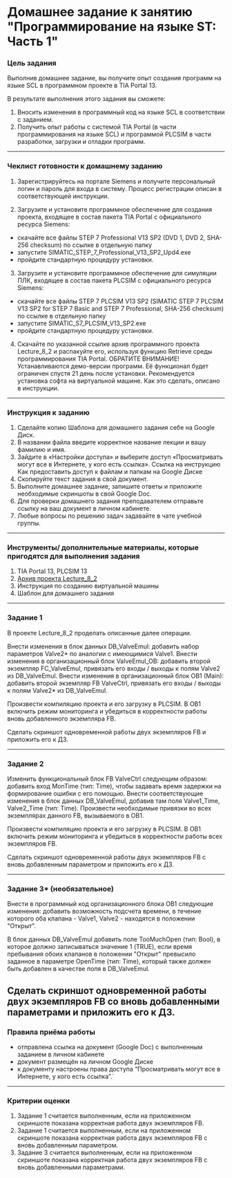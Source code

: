 # Домашнее задание к занятию "Программирование на языке ST: Часть 1"

### Цель задания

Выполнив домашнее задание, вы получите опыт создания программ на языке SCL в программном проекте в TIA Portal 13.

В результате выполнения этого задания вы сможете:

1. Вносить изменения в программный код на языке SCL в соответствии с заданием.
2. Получить опыт работы с системой TIA Portal (в части программирования на языке SCL) и программой PLCSIM в части разработки, загрузки и отладки программ.

------

### Чеклист готовности к домашнему заданию

1. Зарегистрируйтесь на портале Siemens и получите персональный логин и пароль для входа в систему. Процесс регистрации описан в соответствующей инструкции.

2. Загрузите и установите программное обеспечение для создания проекта, входящее в состав пакета TIA Portal с официального ресурса Siemens:

- скачайте все файлы STEP 7 Professional V13 SP2 (DVD 1, DVD 2, SHA-256 checksum) по ссылке в отдельную папку
- запустите SIMATIC_STEP_7_Professional_V13_SP2_Upd4.exe
- пройдите стандартную процедуру установки.

3. Загрузите и установите программное обеспечение для симуляции ПЛК, входящее в состав пакета PLCSIM с официального ресурса Siemens:

- скачайте все файлы STEP 7 PLCSIM V13 SP2 (SIMATIC STEP 7 PLCSIM V13 SP2 for STEP 7 Basic and STEP 7 Professional, SHA-256 checksum) по ссылке в отдельную папку
- запустите SIMATIC_S7_PLCSIM_V13_SP2.exe
- пройдите стандартную процедуру установки.

4. Скачайте по указанной ссылке архив программного проекта Lecture_8_2 и распакуйте его, используя функцию Retrieve среды программирования TIA Portal.
ОБРАТИТЕ ВНИМАНИЕ! Устанавливаются демо-версии программ. Её функционал будет ограничен спустя 21 день после установки. Рекомендуется установка софта на виртуальной машине. Как это сделать, описано в инструкции.

------

### Инструкция к заданию

1. Сделайте копию Шаблона для домашнего задания себе на Google Диск.
2. В названии файла введите корректное название лекции и вашу фамилию и имя.
3. Зайдите в «Настройки доступа» и выберите доступ «Просматривать могут все в Интернете, у кого есть ссылка». Ссылка на инструкцию Как предоставить доступ к файлам и папкам на Google Диске
4. Скопируйте текст задания в свой документ.
5. Выполните домашнее задание, запишите ответы и приложите необходимые скриншоты в свой Google Doc.
6. Для проверки домашнего задания преподавателем отправьте ссылку на ваш документ в личном кабинете.
7. Любые вопросы по решению задач задавайте в чате учебной группы.

------

### Инструменты/ дополнительные материалы, которые пригодятся для выполнения задания

1. TIA Portal 13, PLCSIM 13
2. [Архив проекта Lecture_8_2](https://drive.google.com/file/d/1vuZhBh4iaZLAb_4Akfd7fXAwX4plEoeW/view?usp=sharing)
3. Инструкция по созданию виртуальной машины
4. Шаблон для домашнего задания

------

### Задание 1

В проекте Lecture_8_2 проделать описанные далее операции.

Внести изменения в блок данных DB_ValveEmul: добавить набор параметров Valve2* по аналогии с имеющимися Valve1.
Внести изменения в организационный блок ValveEmul_OB: добавить второй экземпляр FC_ValveEmul, привязать его входы / выходы к полям Valve2 из DB_ValveEmul.
Внести изменения в организационный блок OB1 (Main): добавить второй экземпляр FB ValveCtrl, привязать его входы / выходы к полям Valve2* из DB_ValveEmul.

Произвести компиляцию проекта и его загрузку в PLCSIM.
В OB1 включить режим мониторинга и убедиться в корректности работы вновь добавленного экземпляра FB.

Сделать скриншот одновременной работы двух экземпляров FB и приложить его к ДЗ.

------

### Задание 2

Изменить функциональный блок FB ValveCtrl следующим образом: добавить вход MonTime (тип: Time), чтобы задавать время задержки на формирование ошибки с его помощью.
Внести соответствующие изменения в блок данных DB_ValveEmul, добавив там поля Valve1_Time, Valve2_Time (тип: Time).
Произвести необходимые привязки во всех экземплярах данного FB, вызываемого в OB1.

Произвести компиляцию проекта и его загрузку в PLCSIM.
В OB1 включить режим мониторинга и убедиться в корректности работы всех экземпляров FB.

Сделать скриншот одновременной работы двух экземпляров FB с вновь добавленным параметром и приложить его к ДЗ.

------

### Задание 3* (необязательное)

Внести в программный код организационного блока OB1 следующие изменения: добавить возможность подсчета времени, в течение которого оба клапана - Valve1, Valve2 - находятся в положении "Открыт".

В блок данных DB_ValveEmul добавить поле TooMuchOpen (тип: Bool), в которое должно записываться значение 1 (TRUE), если время пребывания обоих клапанов в положении "Открыт" превысило заданное в параметре OpenTime (тип: Time), который также должен быть добавлен в качестве поля в DB_ValveEmul.

Сделать скриншот одновременной работы двух экземпляров FB со вновь добавленными параметрами и приложить его к ДЗ. 
------

### Правила приёма работы

- отправлена ссылка на документ (Google Doc) с выполненным заданием в личном кабинете
- документ размещён на личном Google Диске
- к документу настроены права доступа “Просматривать могут все в Интернете, у кого есть ссылка”.`

------

### Критерии оценки

1. Задание 1 считается выполненным, если на приложенном скриншоте показана корректная работа двух экземпляров FB.
2. Задание 1 считается выполненным, если на приложенном скриншоте показана корректная работа двух экземпляров FB с вновь добавленным параметром.
3. Задание 3 считается выполненным, если на приложенном скриншоте показана корректная работа двух экземпляров FB с вновь добавленными параметрами.
